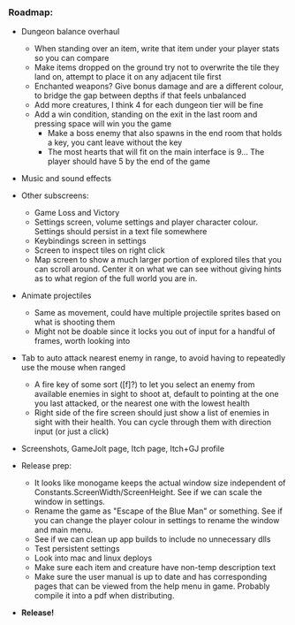 ### **Roadmap:**
 * Dungeon balance overhaul
    * When standing over an item, write that item under your player stats so you can compare
    * Make items dropped on the ground try not to overwrite the tile they land on, attempt to place it on any adjacent tile first
    * Enchanted weapons? Give bonus damage and are a different colour, to bridge the gap between depths if that feels unbalanced
    * Add more creatures, I think 4 for each dungeon tier will be fine
    * Add a win condition, standing on the exit in the last room and pressing space will win you the game
      * Make a boss enemy that also spawns in the end room that holds a key, you cant leave without the key
      * The most hearts that will fit on the main interface is 9... The player should have 5 by the end of the game

 * Music and sound effects

 * Other subscreens:
    * Game Loss and Victory
    * Settings screen, volume settings and player character colour. Settings should persist in a text file somewhere
    * Keybindings screen in settings
    * Screen to inspect tiles on right click
    * Map screen to show a much larger portion of explored tiles that you can scroll around. Center it on what we can see without giving hints as to what region of the full world you are in.

 * Animate projectiles
    * Same as movement, could have multiple projectile sprites based on what is shooting them
    * Might not be doable since it locks you out of input for a handful of frames, worth looking into

 * Tab to auto attack nearest enemy in range, to avoid having to repeatedly use the mouse when ranged
    * A fire key of some sort ([f]?) to let you select an enemy from available enemies in sight to shoot at, default to pointing at the one you last attacked, or the nearest one with the lowest health
    * Right side of the fire screen should just show a list of enemies in sight with their health. You can cycle through them with direction input (or just a click)

 * Screenshots, GameJolt page, Itch page, Itch+GJ profile

 * Release prep:
   * It looks like monogame keeps the actual window size independent of Constants.ScreenWidth/ScreenHeight. See if we can scale the window in settings.
   * Rename the game as "Escape of the Blue Man" or something. See if you can change the player colour in settings to rename the window and main menu.
   * See if we can clean up app builds to include no unnecessary dlls
   * Test persistent settings
   * Look into mac and linux deploys
   * Make sure each item and creature have non-temp description text
   * Make sure the user manual is up to date and has corresponding pages that can be viewed from the help menu in game. Probably compile it into a pdf when distributing.

 * **Release!**

